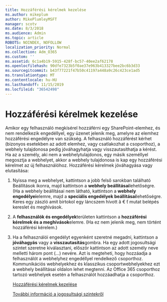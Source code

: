 ```yaml
---
title: Hozzáférési kérelmek kezelése
ms.author: mikeplum
author: MikePlumleyMSFT
manager: scotv
ms.date: 8/3/2018
ms.audience: Admin
ms.topic: article
ROBOTS: NOINDEX, NOFOLLOW
localization_priority: Normal
ms.collection: Adm_O365
ms.custom: ''
ms.assetid: 6c1a4b19-5915-428f-bc57-40ee2af62178
ms.openlocfilehash: 90dfe7323b5f0ae37e963b413327bee2bc6b3d33
ms.sourcegitcommit: b43f77221f47b50c41197a448a9c26c423ce1ad5
ms.translationtype: MT
ms.contentlocale: hu-HU
ms.lasthandoff: 11/15/2019
ms.locfileid: "36542498"
---
```

# <a name="manage-access-requests"></a>Hozzáférési kérelmek kezelése

Amikor egy felhasználó megkísérel hozzáférni egy SharePoint-elemhez, és nem rendelkezik engedéllyel, egy üzenet jelenik meg, amelyre az elemhez hozzáférési engedélyre van szükség. A felhasználó hozzáférést kérhet (bizonyos esetekben az adott elemhez, vagy csatlakozhat a csoporthoz), a webhely tulajdonosa pedig jóváhagyhatja vagy visszautasíthatja a kérést. Ha az a személy, aki nem a webhelytulajdonos, egy másik személlyel megosztja a webhelyet, akkor a webhely tulajdonosa is kap egy hozzáférési kérelmet az új felhasználóhoz. Hozzáférési kérelmek jóváhagyása vagy elutasítása:
  
1. Nyissa meg a webhelyet, kattintson a jobb felső sarokban található Beállítások ikonra, majd kattintson a **webhely beállításai**lehetőségre. (Ha a webhely beállításai nem látható, kattintson a **webhely engedélyei**elemre, majd a **speciális engedélyek beállításai**lehetőségre. Keres egy zászló amit birtokol egy láncszem hívott â € ť mutat belépés kereslet és meghívások.
    
2. A **felhasználók és engedélyek**területen kattintson a **hozzáférési kérelmek és a meghívások**elemre. (Ha ez nem jelenik meg, nem történt hozzáférési kérelem.)
    
3. Ha a felhasználói engedélyt egyenként szeretné megadni, kattintson a **jóváhagyás** vagy a **visszautasítás**gombra. Ha egy adott jogosultsági szintet szeretne kiválasztani, először kattintson az adott személy neve melletti három pont (...) nevére. Azt is megteheti, hogy hozzáadja a felhasználót a webhelyhez engedéllyel rendelkező csoporthoz. Kommunikációs webhelyekhez és klasszikus csoportwebhelyekhez ezt a webhely beállításai oldalon lehet megtenni. Az Office 365 csoporthoz tartozó webhelyek esetén a felhasználót hozzáadhatja a csoporthoz.
    
    [Hozzáférési kérelmek kezelése](https://go.microsoft.com/fwlink/?linkid=2008747)
    
    [További információ a jogosultsági szintekről](https://go.microsoft.com/fwlink/?linkid=867071)
    

